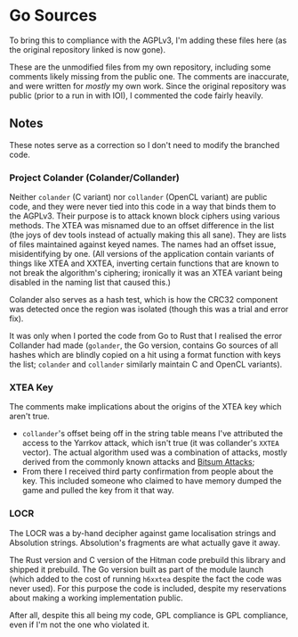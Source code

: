 # Go Sources

To bring this to compliance with the AGPLv3, I'm adding these files here (as the original repository linked is now gone).

These are the unmodified files from my own repository, including some comments likely missing from the public one.  The comments are inaccurate, and were written for *mostly* my own work.  Since the original repository was public (prior to a run in with IOI), I commented the code fairly heavily.

## Notes

These notes serve as a correction so I don't need to modify the branched code.

### Project Colander (Colander/Collander)

Neither `colander` (C variant) nor `collander` (OpenCL variant) are public code, and they were never tied into this code in a way that binds them to the AGPLv3.  Their purpose is to attack known block ciphers using various methods.  The XTEA was misnamed due to an offset difference in the list (the joys of dev tools instead of actually making this all sane).  They are lists of files maintained against keyed names.  The names had an offset issue, misidentifying by one.  (All versions of the application contain variants of things like XTEA and XXTEA, inverting certain functions that are known to not break the algorithm's ciphering; ironically it was an XTEA variant being disabled in the naming list that caused this.)

Colander also serves as a hash test, which is how the CRC32 component was detected once the region was isolated (though this was a trial and error fix).

It was only when I ported the code from Go to Rust that I realised the error Collander had made (`golander`, the Go version, contains Go sources of all hashes which are blindly copied on a hit using a format function with keys the list; `colander` and `collander` similarly maintain C and OpenCL variants).

### XTEA Key

The comments make implications about the origins of the XTEA key which aren't true.

 * `collander`'s offset being off in the string table means I've attributed the access to the Yarrkov attack, which isn't true (it was collander's `XXTEA` vector).  The actual algorithm used was a combination of attacks, mostly derived from the commonly known attacks and [Bitsum Attacks](https://thescipub.com/PDF/jcssp.2014.1077.1083.pdf);
 * From there I received third party confirmation from people about the key.  This included someone who claimed to have memory dumped the game and pulled the key from it that way.

 ### LOCR

 The LOCR was a by-hand decipher against game localisation strings and Absolution strings.  Absolution's fragments are what actually gave it away.

 The Rust version and C version of the Hitman code prebuild this library and shipped it prebuild.  The Go version built as part of the module launch (which added to the cost of running `h6xxtea` despite the fact the code was never used).  For this purpose the code is included, despite my reservations about making a working implementation public.

 After all, despite this all being my code, GPL compliance is GPL compliance, even if I'm not the one who violated it.